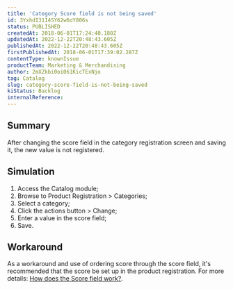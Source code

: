```yaml
---
title: 'Category Score field is not being saved'
id: 3YxhdI31I4SY62w6oY806s
status: PUBLISHED
createdAt: 2018-06-01T17:24:40.180Z
updatedAt: 2022-12-22T20:48:43.605Z
publishedAt: 2022-12-22T20:48:43.605Z
firstPublishedAt: 2018-06-01T17:39:02.287Z
contentType: knownIssue
productTeam: Marketing & Merchandising
author: 2mXZkbi0oi061KicTExNjo
tag: Catalog
slug: category-score-field-is-not-being-saved
kiStatus: Backlog
internalReference: 
---
```


## Summary

After changing the score field in the category registration screen and saving it, the new value is not registered.

## Simulation

1. Access the Catalog module;
2. Browse to Product Registration > Categories;
3. Select a category;
4. Click the actions button > Change;
5. Enter a value in the score field;
6. Save.

## Workaround

As a workaround and use of ordering score through the score field, it's recommended that the score be set up in the product registration. For more details: [How does the Score field work?](/en/tutorial/how-does-the-score-field-work).

